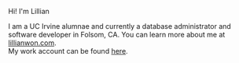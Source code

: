 Hi! I'm Lillian

I am a UC Irvine alumnae and currently a database administrator and software developer in Folsom, CA.
You can learn more about me at [lillianwon.com](https://lillianwon.com/). <br>
My work account can be found [here](https://github.com/lillianwon). 
